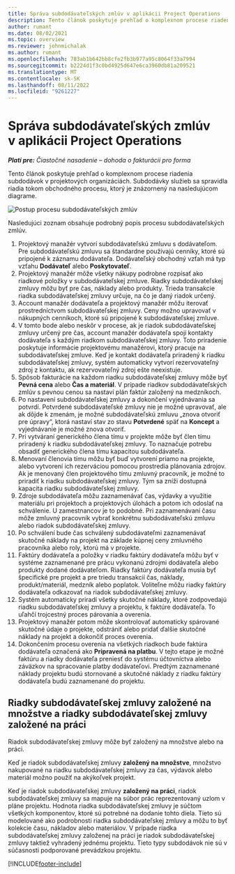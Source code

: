```yaml
---
title: Správa subdodávateľských zmlúv v aplikácii Project Operations
description: Tento článok poskytuje prehľad o komplexnom procese riadenia subdodávok zvyčajne v organizáciách založených na projekte.
author: rumant
ms.date: 08/02/2021
ms.topic: overview
ms.reviewer: johnmichalak
ms.author: rumant
ms.openlocfilehash: 783ab1b642bb8cfe2fb3b977a95c8064f33a7994
ms.sourcegitcommit: b2224d1f3c0bd4925d647e6ca3960db81a209521
ms.translationtype: MT
ms.contentlocale: sk-SK
ms.lasthandoff: 08/11/2022
ms.locfileid: "9261227"
---
```

# <a name="subcontract-management-in-project-operations"></a>Správa subdodávateľských zmlúv v aplikácii Project Operations


_**Platí pre:** Čiastočné nasadenie – dohoda o fakturácii pro forma_

Tento článok poskytuje prehľad o komplexnom procese riadenia subdodávok v projektových organizáciách. Subdodávky služieb sa spravidla riadia tokom obchodného procesu, ktorý je znázornený na nasledujúcom diagrame.

![Postup procesu subdodávateľských zmlúv](../media/SubcontractingProcessFlow.png)

Nasledujúci zoznam obsahuje podrobný popis procesu subdodávateľských zmlúv.

1. Projektový manažér vytvorí subdodávateľskú zmluvu s dodávateľom. Pre subdodávateľskú zmluvu sa štandardne používajú cenníky, ktoré sú pripojené k záznamu dodávateľa. Dodávateľský obchodný vzťah má typ vzťahu **Dodávateľ** alebo **Poskytovateľ**.
2. Projektový manažér môže všetky nákupy podrobne rozpísať ako riadkové položky v subdodávateľskej zmluve. Riadky subdodávateľskej zmluvy môžu byť pre čas, náklady alebo produkty. Trieda transakcie riadka subdodávateľskej zmluvy určuje, na čo je daný riadok určený.
3. Account manažér dodávateľa a projektový manažér môžu iterovať prostredníctvom subdodávateľskej zmluvy. Ceny možno upravovať v nákupných cenníkoch, ktoré sú pripojené k subdodávateľskej zmluve.
4. V tomto bode alebo neskôr v procese, ak je riadok subdodávateľskej zmluvy určený pre čas, account manažér dodávateľa spojí kontakty dodávateľa s každým riadkom subdodávateľskej zmluvy. Toto priradenie poskytuje informácie projektovému manažérovi, ktorý pracuje na subdodávateľskej zmluve. Keď je kontakt dodávateľa priradený k riadku subdodávateľskej zmluvy, systém automaticky vytvorí rezervovateľný zdroj z kontaktu, ak rezervovateľný zdroj ešte neexistuje.
5. Spôsob fakturácie na každom riadku subdodávateľskej zmluvy môže byť **Pevná cena** alebo **Čas a materiál**. V prípade riadkov subdodávateľských zmlúv s pevnou cenou sa nastaví plán faktúr založený na medzníkoch.
6.  Po nastavení subdodávateľskej zmluvy a dokončení vyjednávania sa potvrdí. Potvrdené subdodávateľské zmluvy nie je možné upravovať, ale ak dôjde k zmenám, je možné subdodávateľskú zmluvu „znova otvoriť pre úpravy“, ktorá nastaví stav zo stavu **Potvrdené** späť na **Koncept** a vyjednávanie je možné znova otvoriť. 
7.  Pri vytváraní generického člena tímu v projekte môže byť člen tímu priradený k riadku subdodávateľskej zmluvy. To naznačuje potrebu obsadiť generického člena tímu kapacitou subdodávateľa.
8.  Menovaní členovia tímu môžu byť buď vytvorení priamo na projekte, alebo vytvorení ich rezerváciou pomocou prostredia plánovania zdrojov. Ak je menovaný člen projektového tímu zmluvný pracovník, je možné to priradiť k riadku subdodávateľskej zmluvy. Tým sa zníži dostupná kapacita riadku subdodávateľskej zmluvy.
9.  Zdroje subdodávateľa môžu zaznamenávať čas, výdavky a využitie materiálu pri projektoch a projektových úlohách a potom ich odoslať na schválenie. U zamestnancov je to podobné. Pri zaznamenávaní času môže zmluvný pracovník vybrať konkrétnu subdodávateľskú zmluvu alebo riadok subdodávateľskej zmluvy.
10. Po schválení bude čas schválený subdodávateľmi zaznamenávať skutočné náklady na projekt na základe kúpnej ceny zmluvného pracovníka alebo roly, ktorú má v projekte.
11. Faktúry dodávateľa a položky v riadku faktúry dodávateľa môžu byť v systéme zaznamenané pre prácu vykonanú zdrojmi dodávateľa alebo produkty dodané dodávateľom. Riadky faktúry dodávateľa musia byť špecifické pre projekt a pre triedu transakcií čas, náklady, produkt/materiál, medzník alebo poplatok. Voliteľne môžu riadky faktúry dodávateľa odkazovať na riadok subdodávateľskej zmluvy.
12. Systém automaticky priradí všetky skutočné náklady, ktoré zodpovedajú riadku subdodávateľskej zmluvy a projektu, k faktúre dodávateľa. To uľahčí trojcestný proces párovania a overenia.
13. Projektový manažér potom môže skontrolovať automaticky spárované skutočné údaje o projekte, odstrániť alebo pridať ďalšie skutočné náklady na projekt a dokončiť proces overenia.
14. Dokončením procesu overenia na všetkých riadkoch bude faktúra dodávateľa označená ako **Pripravená na platbu**. V tejto etape je možné faktúru a riadky dodávateľa preniesť do systému účtovníctva alebo záväzkov na spracovanie platby dodávateľovi. Predtým zaznamenané náklady projektu budú stornované a skutočné náklady z riadku faktúry dodávateľa budú zaznamenané do projektu.

## <a name="quantity-based-subcontract-lines-and-work-based-subcontract-lines"></a>Riadky subdodávateľskej zmluvy založené na množstve a riadky subdodávateľskej zmluvy založené na práci

Riadok subdodávateľskej zmluvy môže byť založený na množstve alebo na práci. 

Keď je riadok subdodávateľskej zmluvy **založený na množstve**, množstvo nakupované na riadku subdodávateľskej zmluvy za čas, výdavok alebo materiál možno použiť na akýkoľvek projekt.

Keď je riadok subdodávateľskej zmluvy **založený na práci**, riadok subdodávateľskej zmluvy sa mapuje na súbor prác reprezentovaný uzlom v pláne projektu. Hodnota riadka subdodávateľskej zmluvy je súčtom všetkých komponentov, ktoré sú potrebné na dodanie tohto diela. Tieto sú modelované ako podrobnosti riadka subdodávateľskej zmluvy a môžu to byť kolekcie času, nákladov alebo materiálov. V prípade riadka subdodávateľskej zmluvy založenej na práci je riadok subdodávateľskej zmluvy taktiež vyhradený jednému projektu. Tieto typy subdodávok nie sú v súčasnosti podporované prevádzkou projektu.

[!INCLUDE[footer-include](../../includes/footer-banner.md)]


